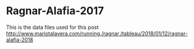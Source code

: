 # Ragnar-Alafia-2017
This is the data files used for this post http://www.mariotalavera.com/running,/ragnar,/tableau/2018/01/12/ragnar-alafia-2018
